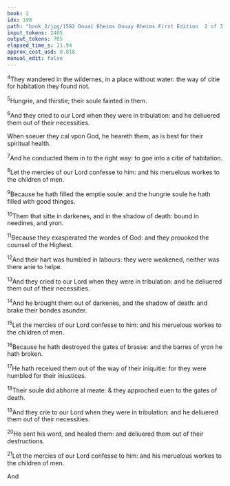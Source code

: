 ```yaml
---
book: 2
idx: 198
path: "book_2/jpg/1582 Douai Rheims Douay Rheims First Edition  2 of 3 1610 Old Testament.pdf-198.jpg"
input_tokens: 2405
output_tokens: 705
elapsed_time_s: 11.94
approx_cost_usd: 0.018
manual_edit: false
---
```

<sup>4</sup>They wandered in the wildernes, in a place without water: the way of citie for habitation they found not.

[^1]: Literally of such as wander in this world, hauing no setled place to dwel in: spiritually of al mankind after his fal.

<sup>5</sup>Hungrie, and thirstie; their soule fainted in them.

<sup>6</sup>And they cried to our Lord when they were in tribulation: and he deliuered them out of their necessities.

<aside>When soeuer they cal vpon God, he heareth them, as is best for their spiritual health.</aside>

<sup>7</sup>And he conducted them in to the right way: to goe into a citie of habitation.

<sup>8</sup>Let the mercies of our Lord confesse to him: and his meruelous workes to the children of men.

[^2]: Al Gods benefites, which are of his mercie, not of mans desertes, are iust matter of praising God.

<sup>9</sup>Because he hath filled the emptie soule: and the hungrie soule he hath filled with good thinges.

<sup>10</sup>Them that sitte in darkenes, and in the shadow of death: bound in needines, and yron.

<sup>11</sup>Because they exasperated the wordes of God: and they prouoked the counsel of the Highest.

[^3]: Calamities in this world are commonly inflicted for sinnes.

<sup>12</sup>And their hart was humbled in labours: they were weakened, neither was there anie to helpe.

<sup>13</sup>And they cried to our Lord when they were in tribulation: and he deliuered them out of their necessities.

<sup>14</sup>And he brought them out of darkenes, and the shadow of death: and brake their bondes asunder.

<sup>15</sup>Let the mercies of our Lord confesse to him: and his meruelous workes to the children of men.

<sup>16</sup>Because he hath destroyed the gates of brasse: and the barres of yron he hath broken.

<sup>17</sup>He hath receiued them out of the way of their iniquitie: for they were humbled for their iniustices.

<sup>18</sup>Their soule did abhorre al meate: & they approched euen to the gates of death.

<sup>19</sup>And they crie to our Lord when they were in tribulation: and he deliuered them out of their necessities.

<sup>20</sup>He sent his word, and healed them: and deliuered them out of their destructions.

<sup>21</sup>Let the mercies of our Lord confesse to him: and his meruelous workes to the children of men.

And